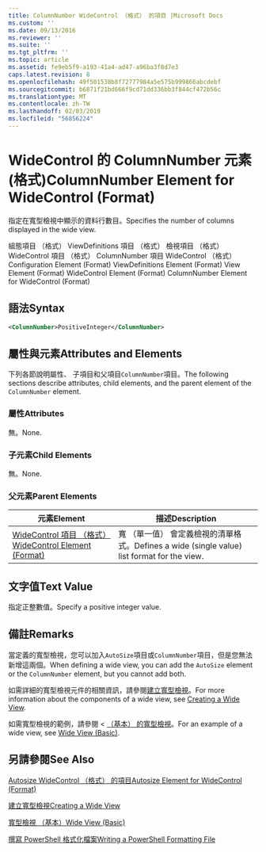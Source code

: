 ```yaml
---
title: ColumnNumber WideControl （格式） 的項目 |Microsoft Docs
ms.custom: ''
ms.date: 09/13/2016
ms.reviewer: ''
ms.suite: ''
ms.tgt_pltfrm: ''
ms.topic: article
ms.assetid: fe9eb5f9-a193-41a4-ad47-a96ba3f8d7e3
caps.latest.revision: 8
ms.openlocfilehash: 49f501538b8f72777984a5e575b999866abcdebf
ms.sourcegitcommit: b6871f21bd666f9cd71dd336bb3f844cf472b56c
ms.translationtype: MT
ms.contentlocale: zh-TW
ms.lasthandoff: 02/03/2019
ms.locfileid: "56856224"
---
```

# <a name="columnnumber-element-for-widecontrol-format"></a><span data-ttu-id="2920a-102">WideControl 的 ColumnNumber 元素 (格式)</span><span class="sxs-lookup"><span data-stu-id="2920a-102">ColumnNumber Element for WideControl (Format)</span></span>

<span data-ttu-id="2920a-103">指定在寬型檢視中顯示的資料行數目。</span><span class="sxs-lookup"><span data-stu-id="2920a-103">Specifies the number of columns displayed in the wide view.</span></span>

<span data-ttu-id="2920a-104">組態項目 （格式） ViewDefinitions 項目 （格式） 檢視項目 （格式） WideControl 項目 （格式） ColumnNumber 項目 WideControl （格式）</span><span class="sxs-lookup"><span data-stu-id="2920a-104">Configuration Element (Format) ViewDefinitions Element (Format) View Element (Format) WideControl Element (Format) ColumnNumber Element for WideControl (Format)</span></span>

## <a name="syntax"></a><span data-ttu-id="2920a-105">語法</span><span class="sxs-lookup"><span data-stu-id="2920a-105">Syntax</span></span>

```xml
<ColumnNumber>PositiveInteger</ColumnNumber>
```

## <a name="attributes-and-elements"></a><span data-ttu-id="2920a-106">屬性與元素</span><span class="sxs-lookup"><span data-stu-id="2920a-106">Attributes and Elements</span></span>

<span data-ttu-id="2920a-107">下列各節說明屬性、 子項目和父項目`ColumnNumber`項目。</span><span class="sxs-lookup"><span data-stu-id="2920a-107">The following sections describe attributes, child elements, and the parent element of the `ColumnNumber` element.</span></span>

### <a name="attributes"></a><span data-ttu-id="2920a-108">屬性</span><span class="sxs-lookup"><span data-stu-id="2920a-108">Attributes</span></span>

<span data-ttu-id="2920a-109">無。</span><span class="sxs-lookup"><span data-stu-id="2920a-109">None.</span></span>

### <a name="child-elements"></a><span data-ttu-id="2920a-110">子元素</span><span class="sxs-lookup"><span data-stu-id="2920a-110">Child Elements</span></span>

<span data-ttu-id="2920a-111">無。</span><span class="sxs-lookup"><span data-stu-id="2920a-111">None.</span></span>

### <a name="parent-elements"></a><span data-ttu-id="2920a-112">父元素</span><span class="sxs-lookup"><span data-stu-id="2920a-112">Parent Elements</span></span>

|<span data-ttu-id="2920a-113">元素</span><span class="sxs-lookup"><span data-stu-id="2920a-113">Element</span></span>|<span data-ttu-id="2920a-114">描述</span><span class="sxs-lookup"><span data-stu-id="2920a-114">Description</span></span>|
|-------------|-----------------|
|[<span data-ttu-id="2920a-115">WideControl 項目 （格式）</span><span class="sxs-lookup"><span data-stu-id="2920a-115">WideControl Element (Format)</span></span>](./widecontrol-element-format.md)|<span data-ttu-id="2920a-116">寬 （單一值） 會定義檢視的清單格式。</span><span class="sxs-lookup"><span data-stu-id="2920a-116">Defines a wide (single value) list format for the view.</span></span>|

## <a name="text-value"></a><span data-ttu-id="2920a-117">文字值</span><span class="sxs-lookup"><span data-stu-id="2920a-117">Text Value</span></span>

<span data-ttu-id="2920a-118">指定正整數值。</span><span class="sxs-lookup"><span data-stu-id="2920a-118">Specify a positive integer value.</span></span>

## <a name="remarks"></a><span data-ttu-id="2920a-119">備註</span><span class="sxs-lookup"><span data-stu-id="2920a-119">Remarks</span></span>

<span data-ttu-id="2920a-120">當定義的寬型檢視，您可以加入`AutoSize`項目或`ColumnNumber`項目，但是您無法新增這兩個。</span><span class="sxs-lookup"><span data-stu-id="2920a-120">When defining a wide view, you can add the `AutoSize` element or the `ColumnNumber` element, but you cannot add both.</span></span>

<span data-ttu-id="2920a-121">如需詳細的寬型檢視元件的相關資訊，請參閱[建立寬型檢視](./creating-a-wide-view.md)。</span><span class="sxs-lookup"><span data-stu-id="2920a-121">For more information about the components of a wide view, see [Creating a Wide View](./creating-a-wide-view.md).</span></span>

<span data-ttu-id="2920a-122">如需寬型檢視的範例，請參閱 < [（基本） 的寬型檢視](./wide-view-basic.md)。</span><span class="sxs-lookup"><span data-stu-id="2920a-122">For an example of a wide view, see [Wide View (Basic)](./wide-view-basic.md).</span></span>

## <a name="see-also"></a><span data-ttu-id="2920a-123">另請參閱</span><span class="sxs-lookup"><span data-stu-id="2920a-123">See Also</span></span>

[<span data-ttu-id="2920a-124">Autosize WideControl （格式） 的項目</span><span class="sxs-lookup"><span data-stu-id="2920a-124">Autosize Element for WideControl (Format)</span></span>](./autosize-element-for-widecontrol-format.md)

[<span data-ttu-id="2920a-125">建立寬型檢視</span><span class="sxs-lookup"><span data-stu-id="2920a-125">Creating a Wide View</span></span>](./creating-a-wide-view.md)

[<span data-ttu-id="2920a-126">寬型檢視 （基本）</span><span class="sxs-lookup"><span data-stu-id="2920a-126">Wide View (Basic)</span></span>](./wide-view-basic.md)

[<span data-ttu-id="2920a-127">撰寫 PowerShell 格式化檔案</span><span class="sxs-lookup"><span data-stu-id="2920a-127">Writing a PowerShell Formatting File</span></span>](./writing-a-powershell-formatting-file.md)
